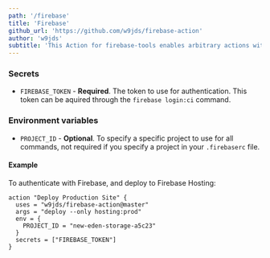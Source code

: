 ```yaml
---
path: '/firebase'
title: 'Firebase'
github_url: 'https://github.com/w9jds/firebase-action'
author: 'w9jds'
subtitle: 'This Action for firebase-tools enables arbitrary actions with the firebase command-line client..'
---
```


### Secrets

- `FIREBASE_TOKEN` - **Required**. The token to use for authentication. This token can be aquired through the `firebase login:ci` command.

### Environment variables

- `PROJECT_ID` - **Optional**. To specify a specific project to use for all commands, not required if you specify a project in your `.firebaserc` file.

#### Example

To authenticate with Firebase, and deploy to Firebase Hosting:

```hcl
action "Deploy Production Site" {
  uses = "w9jds/firebase-action@master"
  args = "deploy --only hosting:prod"
  env = {
    PROJECT_ID = "new-eden-storage-a5c23"
  }
  secrets = ["FIREBASE_TOKEN"]
}
```
